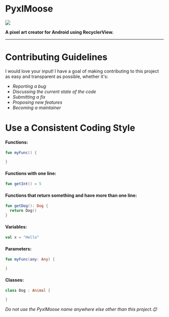 # PyxlMoose
<img src="https://i.imgur.com/Aq8kgtZ.png"/>

**A pixel art creator for Android using RecyclerView.**

----

# Contributing Guidelines
I would love your input! I have a goal of making contributing to this project as easy and transparent as possible, whether it's:

- _Reporting a bug_
- _Discussing the current state of the code_
- _Submitting a fix_
- _Proposing new features_
- _Becoming a maintainer_

# Use a Consistent Coding Style

#### Functions:
``` Kotlin
fun myFunc() {

}
```

#### Functions with one line:
``` Kotlin
fun getInt() = 5 
```

#### Functions that return something and have more than one line:
``` Kotlin
fun getDog(): Dog {
  return Dog()
}
```

#### Variables:
```Kotlin
val x = "Hello"
```


#### Parameters:
```Kotlin
fun myFunc(any: Any) {

}
```


#### Classes:
```Kotlin
class Dog : Animal {

}
```


_Do not use the PyxlMoose name anywhere else other than this project.😊_
